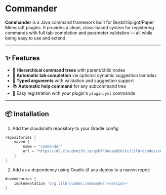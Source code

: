 # Commander

**Commander** is a Java command framework built for Bukkit/Spigot/Paper Minecraft plugins. It provides a clean, class-based system for registering commands with full tab-completion and parameter validation — all while being easy to use and extend.

---

## ✨ Features

- 🌲 **Hierarchical command trees** with parent/child nodes
- 🎯 **Automatic tab completion** via optional dynamic suggestion lambdas
- 🧠 **Typed arguments** with validation and suggestion support
- 📚 **Automatic help command** for any subcommand tree
- 🔧 Easy registration with your plugin's `plugin.yml` commands

---

## 📦 Installation
1. Add the cloudsmith repository to your Gradle config

```groovy
repositories {
    maven {
        name = "commander"
        url = "https://dl.cloudsmith.io/qshTFUucaaD2Gctc/lilbrocodes/commander/maven/"
    }
}
```

2. Add as a dependency using Gradle (if you deploy to a maven repo):

```groovy
dependencies {
    implementation 'org.lilbrocodes:commander:<version>'
}
